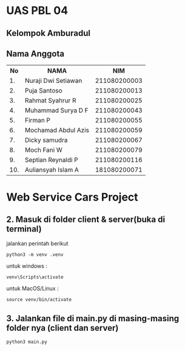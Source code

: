 <h1>UAS PBL 04</h1>
<h2>Kelompok Amburadul</h2>
<h2>Nama Anggota</h2> 
<table class="table table-striped">
        <tr>
            <th>No</th>
            <th>NAMA</th>
            <th>NIM</th>
        </tr>
        <tr>
            <td>1.</td>
            <td>Nuraji Dwi Setiawan  </td>
            <td>211080200003</td>
        </tr>
        <tr>
            <td>2.</td>
            <td>Puja Santoso  </td>
            <td>211080200013</td>
        </tr>
        <tr>
            <td>3.</td>
            <td>Rahmat Syahrur R  </td>
            <td>211080200025</td>
        </tr>
        <tr>
            <td>4.</td>
            <td>Muhammad Surya D F  </td>
            <td>211080200043</td>
        </tr>
        <tr>
            <td>5.</td>
            <td>Firman P  </td>
            <td>211080200055</td>
        </tr>
        <tr>
            <td>6.</td>
            <td>Mochamad Abdul Azis  </td>
            <td>211080200059</td>
        </tr>
        <tr>
            <td>7.</td>
            <td>Dicky samudra  </td>
            <td>211080200067</td>
        </tr>
        <tr>
            <td>8.</td>
            <td>Moch Fani W  </td>
            <td>211080200079</td>
        </tr>
        <tr>
            <td>9.</td>
            <td>Septian Reynaldi P  </td>
            <td>211080200116</td>
        </tr>
        <tr>
            <td>10.</td>
            <td>Auliansyah Islam A  </td>
            <td>181080200071</td>
        </tr>
</table>

# Web Service Cars Project 

## 2. Masuk di folder client & server(buka di terminal)
jalankan perintah berikut 
```
python3 -m venv .venv
```
untuk windows : 
```
venv\Scripts\activate
```
untuk MacOS/Linux :
```
source venv/bin/activate
```
## 3. Jalankan file di main.py di masing-masing folder nya (client dan server)
```
python3 main.py
```
